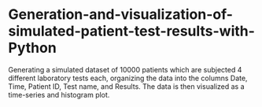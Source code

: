 # Generation-and-visualization-of-simulated-patient-test-results-with-Python
Generating a simulated dataset of 10000 patients which are subjected 4 different laboratory tests each, organizing the data into the columns Date, Time, Patient ID, Test name, and Results. The data is then visualized as a time-series and histogram plot.
